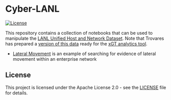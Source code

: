 # Cyber-LANL

[![License](https://img.shields.io/github/license/trovares/Cyber-LANL.svg?style=popout-square)](https://opensource.org/licenses/Apache-2.0)

This repository contains a collection of notebooks that can be used to
manipulate the [LANL Unified Host and Network Dataset](https://csr.lanl.gov/data/2017.html).
Note that Trovares has prepared a 
[version of this data](https://datasets.trovares.com/cyber/LANL/)
ready for the 
[xGT analytics tool](docs.trovares.com).

  - [Lateral Movement](lateral_movement) is an example of searching for 
  evidence of lateral movement within an enterprise network

## License
This project is licensed under the Apache License 2.0 - see 
the [LICENSE](LICENSE) file for details.

